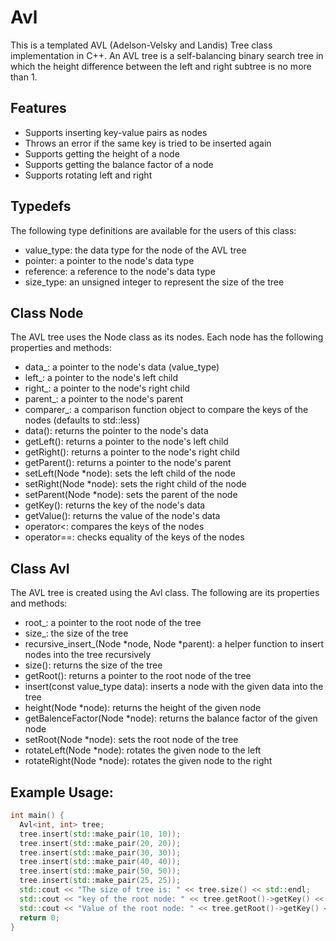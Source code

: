 # Avl
This is a templated AVL (Adelson-Velsky and Landis) Tree class implementation in C++. An AVL tree is a self-balancing binary search tree in which the height difference between the left and right subtree is no more than 1.

## Features
- Supports inserting key-value pairs as nodes
- Throws an error if the same key is tried to be inserted again
- Supports getting the height of a node
- Supports getting the balance factor of a node
- Supports rotating left and right

## Typedefs
The following type definitions are available for the users of this class:

- value_type: the data type for the node of the AVL tree
- pointer: a pointer to the node's data type
- reference: a reference to the node's data type
- size_type: an unsigned integer to represent the size of the tree
## Class Node
The AVL tree uses the Node class as its nodes. Each node has the following properties and methods:

- data_: a pointer to the node's data (value_type)
- left_: a pointer to the node's left child
- right_: a pointer to the node's right child
- parent_: a pointer to the node's parent
- comparer_: a comparison function object to compare the keys of the nodes (defaults to std::less<Key>)
- data(): returns the pointer to the node's data
- getLeft(): returns a pointer to the node's left child
- getRight(): returns a pointer to the node's right child
- getParent(): returns a pointer to the node's parent
- setLeft(Node *node): sets the left child of the node
- setRight(Node *node): sets the right child of the node
- setParent(Node *node): sets the parent of the node
- getKey(): returns the key of the node's data
- getValue(): returns the value of the node's data
- operator<: compares the keys of the nodes
- operator==: checks equality of the keys of the nodes
## Class Avl
The AVL tree is created using the Avl class. The following are its properties and methods:

- root_: a pointer to the root node of the tree
- size_: the size of the tree
- recursive_insert_(Node *node, Node *parent): a helper function to insert nodes into the tree recursively
- size(): returns the size of the tree
- getRoot(): returns a pointer to the root node of the tree
- insert(const value_type data): inserts a node with the given data into the tree
- height(Node *node): returns the height of the given node
- getBalenceFactor(Node *node): returns the balance factor of the given node
- setRoot(Node *node): sets the root node of the tree
- rotateLeft(Node *node): rotates the given node to the left
- rotateRight(Node *node): rotates the given node to the right
## Example Usage:
```c++
int main() {
  Avl<int, int> tree;
  tree.insert(std::make_pair(10, 10));
  tree.insert(std::make_pair(20, 20));
  tree.insert(std::make_pair(30, 30));
  tree.insert(std::make_pair(40, 40));
  tree.insert(std::make_pair(50, 50));
  tree.insert(std::make_pair(25, 25));
  std::cout << "The size of tree is: " << tree.size() << std::endl;
  std::cout << "key of the root node: " << tree.getRoot()->getKey() << std::endl;
  std::cout << "Value of the root node: " << tree.getRoot()->getKey() << std::endl;
  return 0;
}

```
